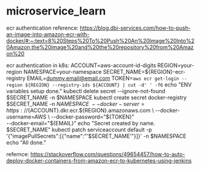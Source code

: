 # microservice_learn
ecr authentication reference: https://blog.dbi-services.com/how-to-push-an-image-into-amazon-ecr-with-docker/#:~:text=8%20Steps%20To%20Push%20An%20Image%20Into%20Amazon,the%20image%20and%20the%20repository%20from%20Amazon%20

ecr authentication in k8s:
ACCOUNT=aws-account-id-digits
REGION=your-region
NAMESPACE=your-namespace 
SECRET_NAME=${REGION}-ecr-registry
EMAIL=dummy.email@email.com
TOKEN=`aws ecr get-login --region ${REGION} --registry-ids ${ACCOUNT} | cut -d' ' -f6`
echo "ENV variables setup done."
kubectl delete secret --ignore-not-found $SECRET_NAME -n $NAMESPACE
kubectl create secret docker-registry $SECRET_NAME -n $NAMESPACE \
--docker-server=https://${ACCOUNT}.dkr.ecr.${REGION}.amazonaws.com \
--docker-username=AWS \
--docker-password="${TOKEN}" \
--docker-email="${EMAIL}"
echo "Secret created by name. $SECRET_NAME"
kubectl patch serviceaccount default -p '{"imagePullSecrets":[{"name":"'$SECRET_NAME'"}]}' -n $NAMESPACE
echo "All done."

refernce: https://stackoverflow.com/questions/49654457/how-to-auto-deploy-docker-containers-from-amazon-ecr-to-kubernetes-using-jenkins
